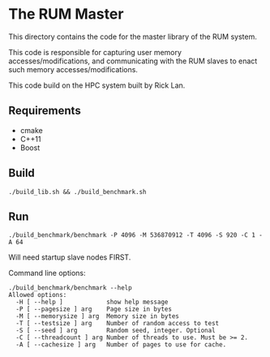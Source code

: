 # The RUM Master
This directory contains the code for the master library of the RUM system. 

This code is responsible for capturing user memory accesses/modifications, and communicating with the RUM slaves to enact such memory accesses/modifications. 

This code build on the HPC system built by Rick Lan. 

## Requirements

* cmake
* C++11
* Boost

## Build

```
./build_lib.sh && ./build_benchmark.sh
```

## Run

```
./build_benchmark/benchmark -P 4096 -M 536870912 -T 4096 -S 920 -C 1 -A 64
```

Will need startup slave nodes FIRST.


Command line options:

```
./build_benchmark/benchmark --help
Allowed options:
  -H [ --help ]            show help message
  -P [ --pagesize ] arg    Page size in bytes
  -M [ --memorysize ] arg  Memory size in bytes
  -T [ --testsize ] arg    Number of random access to test
  -S [ --seed ] arg        Random seed, integer. Optional
  -C [ --threadcount ] arg Number of threads to use. Must be >= 2.
  -A [ --cachesize ] arg   Number of pages to use for cache.
```


